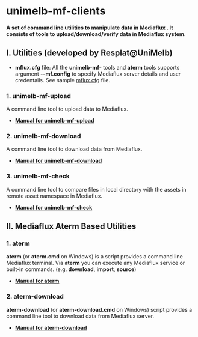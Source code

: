 # unimelb-mf-clients
**A set of command line utilities to manipulate data in Mediaflux . It consists of tools to upload/download/verify data in Mediaflux system.**

## I. Utilities (developed by Resplat@UniMelb)

* **mflux.cfg** file: All the **unimelb-mf-** tools and **aterm** tools supports argument **--mf.config** to specify Mediaflux server details and user credentails. See sample [mflux.cfg](https://github.com/UoM-ResPlat-DevOps/unimelb-mf-clients/blob/master/src/main/config/samples/mflux.cfg) file.

### 1. unimelb-mf-upload

A command line tool to upload data to Mediaflux.

* **[Manual for unimelb-mf-upload](https://github.com/UoM-ResPlat-DevOps/unimelb-mf-clients/blob/master/docs/unimelb-mf-upload.md)**

### 2. unimelb-mf-download

A command line tool to download data from Mediaflux.

* **[Manual for unimelb-mf-download](https://github.com/UoM-ResPlat-DevOps/unimelb-mf-clients/blob/master/docs/unimelb-mf-download.md)**

### 3. unimelb-mf-check

A command line tool to compare files in local directory with the assets in remote asset namespace in Mediaflux.

* **[Manual for unimelb-mf-check](https://github.com/UoM-ResPlat-DevOps/unimelb-mf-clients/blob/master/docs/unimelb-mf-check.md)**


## II. Mediaflux Aterm Based Utilities

### 1. aterm
**aterm** (or **aterm.cmd** on Windows) is a script provides a command line Mediaflux terminal. Via **aterm** you can execute any Mediaflux service or built-in commands. (e.g. **download**, **import**, **source**)

  * **[Manual for aterm](https://github.com/UoM-ResPlat-DevOps/unimelb-mf-clients/blob/master/docs/aterm.md)**

### 2. aterm-download
**aterm-download** (or **aterm-download.cmd** on Windows) script provides a command line tool to download data from Mediaflux server. 

  * **[Manual for aterm-download](https://github.com/UoM-ResPlat-DevOps/unimelb-mf-clients/blob/master/docs/aterm-download.md)**





